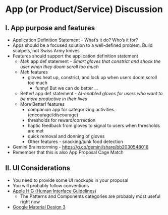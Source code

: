 # App (or Product/Service) Discussion

## I. App purpose and features
- Application Definition Statement - What’s it do? Who’s it for?
- Apps should be a focused solution to a well-defined problem. Build scalpels, not Swiss Army knives
- Features should support the application definition statement
  - *Meh* app def statement  - *Smart gloves that constrict and shock the user when they doom scroll too much*
  - *Meh* features
    - gloves heat up, constrict, and lock up  when users doom scroll too much
      - funny! But we can do better ...
  - Better! app def statement  - *AI-enabled gloves for users who want to be more productive in their lives*
  - More Better! features
    - companion app for categorizing activities (encourage/discourage)
    - thresholds for reward/correction
    - haptic feedback from gloves to signal to users when thresholds are met
    - quick removal and donning of gloves
    - Other features - snacking/junk food detection 
- Gemini Brainstorming - https://g.co/gemini/share/bb2030548016
- Remember that this is also App Proposal Cage Match


## II. UI Considerations
- You need to provide some UI mockups in your proposal
- You will probably follow conventions
- [Apple HIG (Human Interface Guidelines)](https://developer.apple.com/design/human-interface-guidelines/)
  - The Patterns and Components categories are probably most useful right now
- [Google Material Design 3](https://m3.material.io/)
